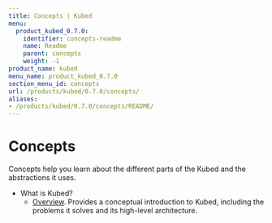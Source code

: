 ```yaml
---
title: Concepts | Kubed
menu:
  product_kubed_0.7.0:
    identifier: concepts-readme
    name: Readme
    parent: concepts
    weight: -1
product_name: kubed
menu_name: product_kubed_0.7.0
section_menu_id: concepts
url: /products/kubed/0.7.0/concepts/
aliases:
- /products/kubed/0.7.0/concepts/README/
---
```


# Concepts

Concepts help you learn about the different parts of the Kubed and the abstractions it uses.

- What is Kubed?
  - [Overview](/products/kubed/0.7.0/concepts/what-is-kubed/overview). Provides a conceptual introduction to Kubed, including the problems it solves and its high-level architecture.
